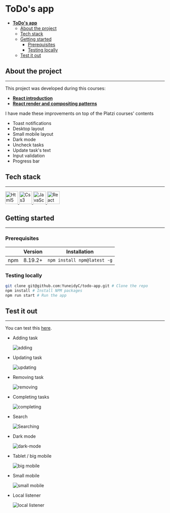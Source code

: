 # **ToDo's app**

- [**ToDo's app**](#todos-app)
  - [About the project](#about-the-project)
  - [Tech stack](#tech-stack)
  - [Getting started](#getting-started)
    - [Prerequisites](#prerequisites)
    - [Testing locally](#testing-locally)
  - [Test it out](#test-it-out)

## About the project

---

This project was developed during this courses:

- [**React introduction**](https://platzi.com/cursos/react/)
- [**React render and compositing patterns**](https://platzi.com/cursos/react-patrones-render/)

I have made these improvements on top of the Platzi courses' contents

- Toast notifications
- Desktop layout
- Small mobile layout
- Dark mode
- Uncheck tasks
- Update task's text
- Input validation
- Progress bar

## Tech stack

---

<!-- markdownlint-disable MD033 -->
<p>
    <a href="https://developer.mozilla.org/en-US/docs/Glossary/HTML5" >
        <img src="https://cdn.jsdelivr.net/gh/devicons/devicon/icons/html5/html5-original.svg" alt="Html5" width="40" height="40" />
    </a>
    <a href="https://developer.mozilla.org/en-US/docs/Web/CSS" >
        <img src="https://cdn.jsdelivr.net/gh/devicons/devicon/icons/css3/css3-original.svg" alt="Css3" width="40" height="40" />
    </a>
    <a href="https://developer.mozilla.org/en-US/docs/Web/javascript" >
      <img src="https://cdn.jsdelivr.net/gh/devicons/devicon/icons/javascript/javascript-original.svg" alt="JavaScript" width="40" height="40" />
    </a>
    <a href="https://reactjs.org/" >
        <img src="https://cdn.jsdelivr.net/gh/devicons/devicon/icons/react/react-original.svg" alt="React" width="40" height="40" />
    </a>
</p>
<!-- markdownlint-enable MD033 -->

## Getting started

---

### Prerequisites

|               | Version       | Installation |
| ------------- | ------------- | ------------- |
| npm           | 8.19.2+       | `npm install npm@latest -g`  |

### Testing locally

```bash
git clone git@github.com:YuneidyC/todo-app.git # Clone the repo
npm install # Install NPM packages
npm run start # Run the app
```

## Test it out

---

You can test this [here](https://yuneidyc.github.io/todo-app/).

- Adding task

    ![adding](./docs/img/add-task.gif)

- Updating task

    ![updating](./docs/img/update-task.gif)

- Removing task

    ![removing](./docs/img/remove-task.gif)

- Completing tasks

    ![completing](./docs/img/completing-task.gif)

- Search

    ![Searching](./docs/img/search-task.gif)

- Dark mode

    ![dark-mode](./docs/img/dark-mode.gif)

- Tablet / big mobile

    ![big mobile](./docs/img/mobile-add-task.gif)

- Small mobile

    ![small mobile](./docs/img/small-mobile-add-task.gif)

- Local listener

    ![local listener](./docs/img/localListener-task.gif)
